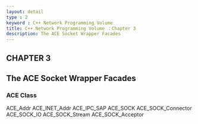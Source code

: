 ```yaml
---
layout: detail
type : 2
keyword : C++ Network Programming Volume
title: C++ Network Programming Volume ：Chapter 3
description: The ACE Socket Wrapper Facades
---
```


## CHAPTER 3
## The ACE Socket Wrapper Facades

### ACE Class

ACE_Addr
ACE_INET_Addr
ACE_IPC_SAP
ACE_SOCK
ACE_SOCK_Connector
ACE_SOCK_IO
ACE_SOCK_Stream
ACE_SOCK_Acceptor